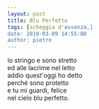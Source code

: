 ```yaml
---
layout: post
title: Blu Perfetto
tags: [scheggia d'essenza,]
date: 2010-03-09 14:55:00
author: pietro
---
```

Io stringo e sono stretto<br/>ed alle lacrime nel letto<br/>addio quest'oggi ho detto<br/>perché sono protetto<br/>e tu mi guardi, felice<br/>nel cielo blu perfetto.

